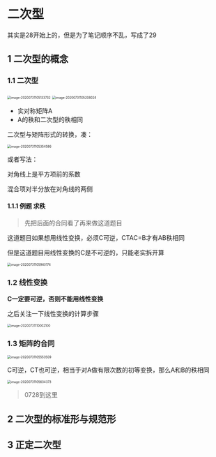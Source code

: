 # 二次型

其实是28开始上的，但是为了笔记顺序不乱，写成了29



## 1 二次型的概念

### 1.1 二次型

<img src="C:\Users\mioto\AppData\Roaming\Typora\typora-user-images\image-20200731105133732.png" alt="image-20200731105133732" style="zoom:50%;" />

<img src="C:\Users\mioto\AppData\Roaming\Typora\typora-user-images\image-20200731105208024.png" alt="image-20200731105208024" style="zoom:50%;" />

- 实对称矩阵A
- A的秩和二次型的秩相同

二次型与矩阵形式的转换，凑：

<img src="C:\Users\mioto\AppData\Roaming\Typora\typora-user-images\image-20200731105354586.png" alt="image-20200731105354586" style="zoom:50%;" />

或者写法：

对角线上是平方项前的系数

混合项对半分放在对角线的两侧

#### 1.1.1 例题 求秩

> 先把后面的合同看了再来做这道题目

这道题目如果想用线性变换，必须C可逆，CTAC=B才有AB秩相同

但是这道题目用线性变换的C是不可逆的，只能老实拆开算

<img src="C:\Users\mioto\AppData\Roaming\Typora\typora-user-images\image-20200731105940174.png" alt="image-20200731105940174" style="zoom:50%;" />

### 1.2 线性变换

**C一定要可逆，否则不能用线性变换**

之后关注一下线性变换的计算步骤

 <img src="C:\Users\mioto\AppData\Roaming\Typora\typora-user-images\image-20200731110002100.png" alt="image-20200731110002100" style="zoom:50%;" />

### 1.3 矩阵的合同

<img src="C:\Users\mioto\AppData\Roaming\Typora\typora-user-images\image-20200731105553509.png" alt="image-20200731105553509" style="zoom:50%;" />

C可逆，CT也可逆，相当于对A做有限次数的初等变换，那么A和B的秩相同

<img src="C:\Users\mioto\AppData\Roaming\Typora\typora-user-images\image-20200731105634373.png" alt="image-20200731105634373" style="zoom:50%;" />

> 0728到这里

## 2 二次型的标准形与规范形



## 3 正定二次型